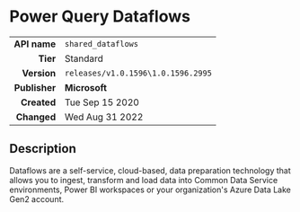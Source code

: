 # Power Query Dataflows
| | |
|-:|-|
|**API name**|`shared_dataflows`|
|**Tier**|Standard|
|**Version**|`releases/v1.0.1596\1.0.1596.2995`|
|**Publisher**|**Microsoft**|
|**Created**|Tue Sep 15 2020|
|**Changed**|Wed Aug 31 2022|

## Description
Dataflows are a self-service, cloud-based, data preparation technology that allows you to ingest, transform and load data into Common Data Service environments, Power BI workspaces or your organization's Azure Data Lake Gen2 account.
